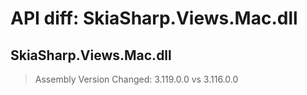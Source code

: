 # API diff: SkiaSharp.Views.Mac.dll

## SkiaSharp.Views.Mac.dll

> Assembly Version Changed: 3.119.0.0 vs 3.116.0.0

